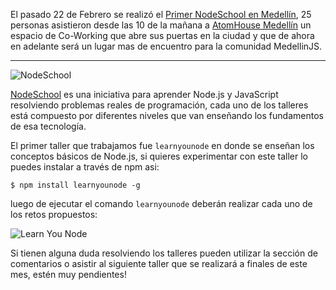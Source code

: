 El pasado 22 de Febrero se realizó el [Primer NodeSchool en Medellín](http://www.meetup.com/MedellinJS/events/167090612/),
25 personas asistieron desde las 10 de la mañana a [AtomHouse Medellín](http://en.atomhouse.co/) un espacio
de Co-Working que abre sus puertas en la ciudad y que de ahora en adelante será un
lugar mas de encuentro para la comunidad MedellinJS.

<!-- more -->
<hr />

![NodeSchool](http://nodeschool.io/images/nodeschool.png)

[NodeSchool](http://nodeschool.io) es una iniciativa para aprender Node.js y JavaScript
resolviendo problemas reales de programación, cada uno de los talleres está compuesto
por diferentes niveles que van enseñando los fundamentos de esa tecnología.

El primer taller que trabajamos fue `learnyounode` en donde se enseñan los conceptos
básicos de Node.js, si quieres experimentar con este taller lo puedes instalar a través de npm
asi:

``` lang-sh
$ npm install learnyounode -g
```

luego de ejecutar el comando `learnyounode` deberán realizar cada uno de los retos
propuestos:

![Learn You Node](http://medellinjs.org/img/learnyounode.png)

Si tienen alguna duda resolviendo los talleres pueden utilizar la sección de comentarios
o asistir al siguiente taller que se realizará a finales de este mes, estén muy pendientes!
